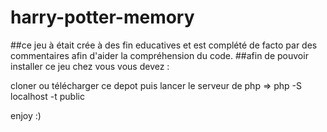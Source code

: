# harry-potter-memory
##ce jeu à était crée à des fin educatives et est complété de facto par des commentaires afin d'aider la compréhension du code.
##afin de pouvoir installer ce jeu chez vous vous devez :

cloner ou télécharger ce depot
puis lancer le serveur de php => php -S localhost<votre port> -t public

enjoy :)
